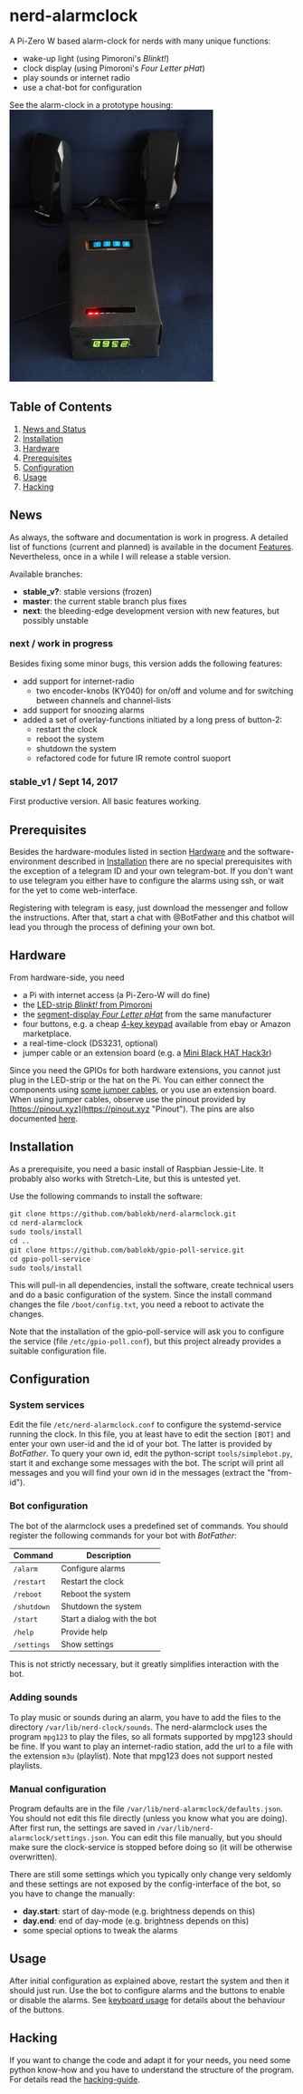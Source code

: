 nerd-alarmclock
===============

A Pi-Zero W based alarm-clock for nerds with many unique functions:

 - wake-up light (using Pimoroni's *Blinkt!*)
 - clock display (using Pimoroni's *Four Letter pHat*)
 - play sounds or internet radio
 - use a chat-bot for configuration

See the alarm-clock in a prototype housing: ![](doc/prototype.jpg "Alarm-Clock in a prototype housing").

Table of Contents
-----------------

  1. [News and Status](#news "News")
  2. [Installation](#install "Installation")
  3. [Hardware](#hardware "Hardware")
  4. [Prerequisites](#prerequisites "Prerequisites")
  5. [Configuration](#configuration "Configuration")
  6. [Usage](#usage "Usage")
  7. [Hacking](#Hacking "Hacking")


News
----

As always, the software and documentation is work in progress.
A detailed list of functions (current and planned) is available in the
document [Features](doc/features.md "Features"). Nevertheless, once in a
while I will release a stable version.

Available branches:

  - **stable_v?**: stable versions (frozen)
  - **master**: the current stable branch plus fixes
  - **next**: the bleeding-edge development version with new features, but
              possibly unstable

### next / work in progress ###

Besides fixing some minor bugs, this version adds the following features:

  - add support for internet-radio
    - two encoder-knobs (KY040) for on/off and volume and for switching
      between channels and channel-lists
  - add support for snoozing alarms
  - added a set of overlay-functions initiated by a long press of button-2:
    - restart the clock
    - reboot the system
    - shutdown the system
    - refactored code for future IR remote control suoport


### stable_v1 /  Sept 14, 2017 ###

First productive version. All basic features working.


Prerequisites
-------------

Besides the hardware-modules listed in section [Hardware](#hardware "Hardware")
and the software-environment described in
[Installation](#install "Installation") there are no special prerequisites
with the exception of a telegram ID and your own telegram-bot.
If you don't want to use telegram you either have to configure the alarms
using ssh, or wait for the yet to come web-interface.

Registering with telegram is easy, just download the messenger and follow
the instructions. After that, start a chat with @BotFather and this chatbot
will lead you through the process of defining your own bot.


Hardware
--------

From hardware-side, you need

  - a Pi with internet access (a Pi-Zero-W will do fine)
  - the [LED-strip *Blinkt!* from Pimoroni](https://shop.pimoroni.com/products/blinkt "Blinkt!")
  - the [segment-display *Four Letter pHat*](https://shop.pimoroni.com/products/four-letter-phat "Four-Letter-pHat")
    from the same manufacturer
  - four buttons, e.g. a cheap [4-key keypad](doc/keypad.jpg) available
    from ebay or Amazon marketplace.
  - a real-time-clock (DS3231, optional)
  - jumper cable or an extension board
    (e.g. a [Mini Black HAT Hack3r](https://shop.pimoroni.com/products/mini-black-hat-hack3r "Extension board"))

Since you need the GPIOs for both hardware extensions, you cannot just
plug in the LED-strip or the hat on the Pi. You can either
connect the components using
[some jumper cables](doc/assembly.jpg "Assembly"), or you use an extension board.
When using jumper cables, observe use the pinout provided by
[https://pinout.xyz](https://pinout.xyz "Pinout"). The pins are also
documented [here](doc/pins.md "Pins").


Installation
------------

As a prerequisite, you need a basic install of Raspbian Jessie-Lite. It
probably also works with Stretch-Lite, but this is untested yet.

Use the following commands to install the software:

    git clone https://github.com/bablokb/nerd-alarmclock.git
    cd nerd-alarmclock
    sudo tools/install
    cd ..
    git clone https://github.com/bablokb/gpio-poll-service.git
    cd gpio-poll-service
    sudo tools/install

This will pull-in all dependencies, install the software, create technical
users and do a basic configuration of the system. Since the install command
changes the file `/boot/config.txt`, you need a reboot to activate the changes.

Note that the installation of the gpio-poll-service will ask you to configure
the service (file `/etc/gpio-poll.conf`), but this project already
provides a suitable configuration file.


Configuration
-------------

### System services ###

Edit the file `/etc/nerd-alarmclock.conf` to configure the systemd-service
running the clock. In this file, you at least have to edit the section
`[BOT]` and enter your own user-id and the id of your bot. The latter is
provided by *BotFather*. To query your own id, edit the python-script
`tools/simplebot.py`, start it and exchange some messages with the bot.
The script will print all messages and you will find your own id in the
messages (extract the "from-id").


### Bot configuration ###

The bot of the alarmclock uses a predefined set of commands. You should
register the following commands for your bot with *BotFather*:

| Command | Description |
| --- | --- |
| `/alarm` | Configure alarms |
| `/restart` | Restart the clock |
| `/reboot` | Reboot the system |
| `/shutdown` | Shutdown the system |
| `/start` | Start a dialog with the bot |
| `/help` | Provide help |
| `/settings` | Show settings |

This is not strictly necessary, but it greatly simplifies interaction with
the bot.


### Adding sounds ###

To play music or sounds during an alarm, you have to add the files
to the directory `/var/lib/nerd-clock/sounds`. The nerd-alarmclock uses
the program `mpg123` to play the files, so all formats supported by mpg123
should be fine. If you want to play an internet-radio station, add the url
to a file with the extension `m3u` (playlist). Note that mpg123 does not
support nested playlists.


### Manual configuration ###

Program defaults are in the file `/var/lib/nerd-alarmclock/defaults.json`.
You should not edit this file directly (unless you know what you are
doing). After first run, the settings are saved in
`/var/lib/nerd-alarmclock/settings.json`. You can edit this file
manually, but you should make sure the clock-service is stopped before
doing so (it will be otherwise overwritten).

There are still some settings which you typically only change very
seldomly and these settings are not exposed by the config-interface of the
bot, so you have to change the manually:

  - **day.start**: start of day-mode (e.g. brightness depends on this)
  - **day.end**:   end   of day-mode (e.g. brightness depends on this)
  - some special options to tweak the alarms


Usage
-----

After initial configuration as explained above, restart the system and then
it should just run. Use the bot to configure alarms and the buttons to
enable or disable the alarms. See [keyboard usage](doc/keyboard.md
"Keyboard Usage") for details about the behaviour of the buttons.


Hacking
-------

If you want to change the code and adapt it for your needs, you need some
python know-how and you have to understand the structure of the program.
For details read the [hacking-guide](doc/hacking.md "Hacking-Guide").
